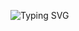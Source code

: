 ![Typing SVG](https://readme-typing-svg.herokuapp.com?font=roboto&size=25&duration=5500&color=59F742&center=true&vCenter=true&width=450&lines=Hi+there+%F0%9F%91%8B;%3C%3Fphp+echo+"PHP+Dev++%F0%9F%90%98"+?>;we're+done+here%2C+get+out%F0%9F%9B%91)
